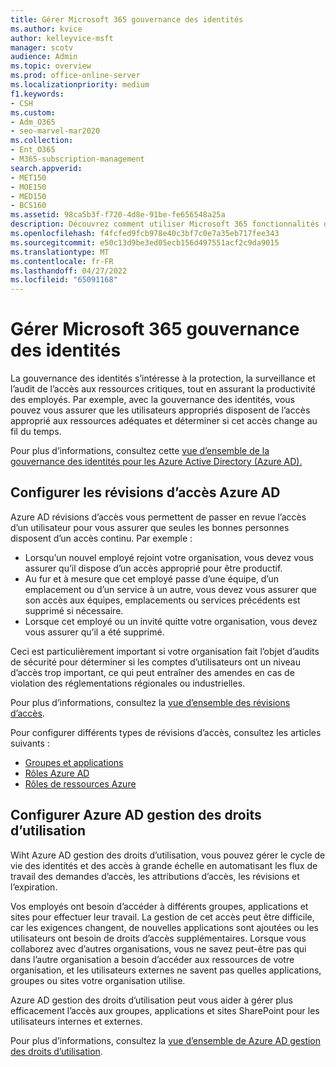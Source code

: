```yaml
---
title: Gérer Microsoft 365 gouvernance des identités
ms.author: kvice
author: kelleyvice-msft
manager: scotv
audience: Admin
ms.topic: overview
ms.prod: office-online-server
ms.localizationpriority: medium
f1.keywords:
- CSH
ms.custom:
- Adm_O365
- seo-marvel-mar2020
ms.collection:
- Ent_O365
- M365-subscription-management
search.appverid:
- MET150
- MOE150
- MED150
- BCS160
ms.assetid: 98ca5b3f-f720-4d8e-91be-fe656548a25a
description: Découvrez comment utiliser Microsoft 365 fonctionnalités de gouvernance des identités.
ms.openlocfilehash: f4fcfed9fcb978e40c3bf7c0e7a35eb717fee343
ms.sourcegitcommit: e50c13d9be3ed05ecb156d497551acf2c9da9015
ms.translationtype: MT
ms.contentlocale: fr-FR
ms.lasthandoff: 04/27/2022
ms.locfileid: "65091168"
---
```

# <a name="manage-microsoft-365-identity-governance"></a>Gérer Microsoft 365 gouvernance des identités

La gouvernance des identités s’intéresse à la protection, la surveillance et l’audit de l’accès aux ressources critiques, tout en assurant la productivité des employés. Par exemple, avec la gouvernance des identités, vous pouvez vous assurer que les utilisateurs appropriés disposent de l’accès approprié aux ressources adéquates et déterminer si cet accès change au fil du temps.

Pour plus d’informations, consultez cette [vue d’ensemble de la gouvernance des identités pour les Azure Active Directory (Azure AD).](/azure/active-directory/governance/identity-governance-overview)

## <a name="set-up-azure-ad-access-reviews"></a>Configurer les révisions d’accès Azure AD

Azure AD révisions d’accès vous permettent de passer en revue l’accès d’un utilisateur pour vous assurer que seules les bonnes personnes disposent d’un accès continu. Par exemple :

- Lorsqu’un nouvel employé rejoint votre organisation, vous devez vous assurer qu’il dispose d’un accès approprié pour être productif.
- Au fur et à mesure que cet employé passe d’une équipe, d’un emplacement ou d’un service à un autre, vous devez vous assurer que son accès aux équipes, emplacements ou services précédents est supprimé si nécessaire.
- Lorsque cet employé ou un invité quitte votre organisation, vous devez vous assurer qu’il a été supprimé.

Ceci est particulièrement important si votre organisation fait l’objet d’audits de sécurité pour déterminer si les comptes d’utilisateurs ont un niveau d’accès trop important, ce qui peut entraîner des amendes en cas de violation des réglementations régionales ou industrielles.

Pour plus d’informations, consultez la [vue d’ensemble des révisions d’accès](/azure/active-directory/governance/access-reviews-overview).

Pour configurer différents types de révisions d’accès, consultez les articles suivants :

- [Groupes et applications](/azure/active-directory/governance/create-access-review)
- [Rôles Azure AD](/azure/active-directory/privileged-identity-management/pim-how-to-start-security-review?toc=%2fazure%2factive-directory%2fgovernance%2ftoc.json)
- [Rôles de ressources Azure](/azure/active-directory/privileged-identity-management/pim-resource-roles-start-access-review?toc=%2fazure%2factive-directory%2fgovernance%2ftoc.json)

## <a name="set-up-azure-ad-entitlement-management"></a>Configurer Azure AD gestion des droits d’utilisation

Wiht Azure AD gestion des droits d’utilisation, vous pouvez gérer le cycle de vie des identités et des accès à grande échelle en automatisant les flux de travail des demandes d’accès, les attributions d’accès, les révisions et l’expiration.

Vos employés ont besoin d’accéder à différents groupes, applications et sites pour effectuer leur travail. La gestion de cet accès peut être difficile, car les exigences changent, de nouvelles applications sont ajoutées ou les utilisateurs ont besoin de droits d’accès supplémentaires. Lorsque vous collaborez avec d’autres organisations, vous ne savez peut-être pas qui dans l’autre organisation a besoin d’accéder aux ressources de votre organisation, et les utilisateurs externes ne savent pas quelles applications, groupes ou sites votre organisation utilise.

Azure AD gestion des droits d’utilisation peut vous aider à gérer plus efficacement l’accès aux groupes, applications et sites SharePoint pour les utilisateurs internes et externes.
 
Pour plus d’informations, consultez la [vue d’ensemble de Azure AD gestion des droits d’utilisation](/azure/active-directory/governance/entitlement-management-overview).